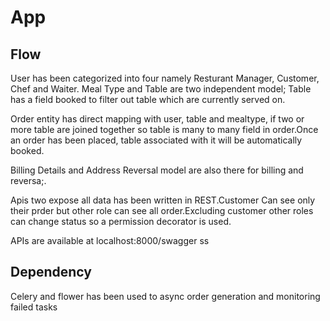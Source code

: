 # App


## Flow

User has been categorized into four namely Resturant Manager, Customer, Chef and Waiter.
Meal Type and Table are two independent model; Table has a field booked to filter out table which are currently served on.

Order entity has direct mapping with user, table and mealtype, if two or more table are joined together so table is many to many field in order.Once an order has been placed, table associated with it will be automatically booked.

Billing Details and Address Reversal model are also there for billing and reversa;.

Apis two expose all data has been written in REST.Customer Can see only their prder but other role can see all order.Excluding customer other roles can change status so a permission decorator is used.

APIs are available at localhost:8000/swagger
ss

## Dependency
Celery and flower has been used to async order generation and monitoring failed tasks

